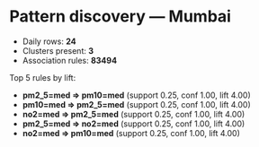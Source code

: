 # Pattern discovery — Mumbai

- Daily rows: **24**
- Clusters present: **3**
- Association rules: **83494**

Top 5 rules by lift:

- **pm2_5=med ⇒ pm10=med** (support 0.25, conf 1.00, lift 4.00)
- **pm10=med ⇒ pm2_5=med** (support 0.25, conf 1.00, lift 4.00)
- **no2=med ⇒ pm2_5=med** (support 0.25, conf 1.00, lift 4.00)
- **pm2_5=med ⇒ no2=med** (support 0.25, conf 1.00, lift 4.00)
- **no2=med ⇒ pm10=med** (support 0.25, conf 1.00, lift 4.00)
